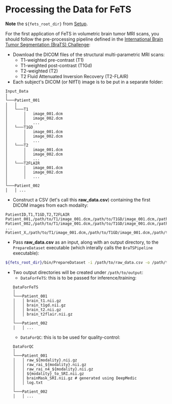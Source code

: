 # Processing the Data for FeTS

**Note** the `${fets_root_dir}` from [Setup](./setup.md#set-up-the-environment).

For the first application of FeTS in volumetric brain tumor MRI scans, you should follow the pre-processing pipeline defined in the [International Brain Tumor Segmentation (BraTS) Challenge](http://braintumorsegmentation.org/):
- Download the DICOM files of the structural multi-parametric MRI scans:
  - T1-weighted pre-contrast (T1)
  - T1-weighted post-contrast (T1Gd)
  - T2-weighted (T2)
  - T2 Fluid Attenuated Inversion Recovery (T2-FLAIR)
- Each subject's DICOM (or NIfTI) image is to be put in a separate folder:
```
Input_Data
│
└───Patient_001
│   │
│   └───T1
│       │   image_001.dcm
│       │   image_002.dcm
│       │   ...
│   └───T1GD
│       │   image_001.dcm
│       │   image_002.dcm
│       │   ...
│   └───T2
│       │   image_001.dcm
│       │   image_002.dcm
│       │   ...
│   └───T2FLAIR
│       │   image_001.dcm
│       │   image_002.dcm
│       │   ...
│   
└───Patient_002
│   │ ...
```
- Construct a CSV (let's call this **raw_data.csv**) containing the first DICOM images from each modality:
```
PatientID,T1,T1GD,T2,T2FLAIR
Patient_001,/path/to/T1/image_001.dcm,/path/to/T1GD/image_001.dcm,/path/to/T2/image_001.dcm,/path/to/T2FLAIR/image_001.dcm
Patient_002,/path/to/T1/image_001.dcm,/path/to/T1GD/image_001.dcm,/path/to/T2/image_001.dcm,/path/to/T2FLAIR/image_001.dcm
...
Patient_X,/path/to/T1/image_001.dcm,/path/to/T1GD/image_001.dcm,/path/to/T2/image_001.dcm,/path/to/T2FLAIR/image_001.dcm
```
- Pass **raw_data.csv** as an input, along with an output directory, to the `PrepareDataset` executable (which interally calls the `BraTSPipeline` executable):
```bash
${fets_root_dir}/bin/PrepareDataset -i /path/to/raw_data.csv -o /path/to/output
```
- Two output directories will be created under `/path/to/output`:
  - `DataForFeTS`: this is to be passed for inference/training:
  ```
  DataForFeTS
  │
  └───Patient_001
  │   │ brain_t1.nii.gz
  │   │ brain_t1gd.nii.gz
  │   │ brain_t2.nii.gz
  │   │ brain_t2flair.nii.gz
  │   
  └───Patient_002
  │   │ ...
  ```
  - `DataForQC`: this is to be used for quality-control:
  ```
  DataForQC 
  │
  └───Patient_001
  │   │ raw_${modality}.nii.gz
  │   │ raw_rai_${modality}.nii.gz
  │   │ raw_rai_n4_${modality}.nii.gz
  │   │ ${modality}_to_SRI.nii.gz
  │   │ brainMask_SRI.nii.gz # generated using DeepMedic
  │   │ log.txt
  │   
  └───Patient_002
  │   │ ...
  ```
